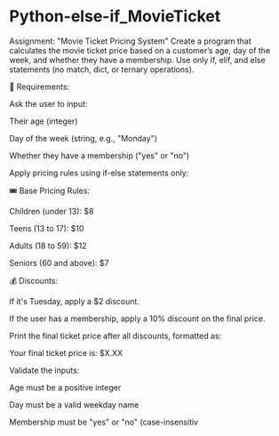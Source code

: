 # Python-else-if_MovieTicket
Assignment: "Movie Ticket Pricing System"
Create a program that calculates the movie ticket price based on a customer’s age, day of the week, and whether they have a membership. Use only if, elif, and else statements (no match, dict, or ternary operations).

📝 Requirements:

Ask the user to input:

Their age (integer)

Day of the week (string, e.g., "Monday")

Whether they have a membership ("yes" or "no")

Apply pricing rules using if-else statements only:

🎟️ Base Pricing Rules:

Children (under 13): $8

Teens (13 to 17): $10

Adults (18 to 59): $12

Seniors (60 and above): $7

💰 Discounts:

If it's Tuesday, apply a $2 discount.

If the user has a membership, apply a 10% discount on the final price.

Print the final ticket price after all discounts, formatted as:

Your final ticket price is: $X.XX


Validate the inputs:

Age must be a positive integer

Day must be a valid weekday name

Membership must be "yes" or "no" (case-insensitiv
